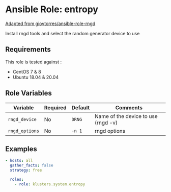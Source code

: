 Ansible Role: entropy
==================

[Adapted from giovtorres/ansible-role-rngd](https://github.com/giovtorres/ansible-role-rngd)

Install rngd tools and select the random generator device to use

## Requirements

This role is tested against :
  - CentOS 7 & 8
  - Ubuntu 18.04 & 20.04

## Role Variables

| Variable                 | Required | Default                                                                  | Comments                                        |
| ------------------------ | -------- | ------------------------------------------------------------------------ | ----------------------------------------------- |
| `rngd_device`       | No       | `DRNG`                                                                | Name of the device to use (rngd -v)         |
| `rngd_options`       | No       | `-n 1`                                                                | rngd options         |


## Examples

```yaml
- hosts: all
  gather_facts: false
  strategy: free

  roles:
    - role: klusters.system.entropy
```